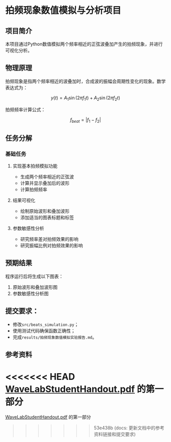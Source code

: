 # 拍频现象数值模拟与分析项目

## 项目简介
本项目通过Python数值模拟两个频率相近的正弦波叠加产生的拍频现象，并进行可视化分析。

## 物理原理
拍频现象是指两个频率相近的波叠加时，合成波的振幅会周期性变化的现象。数学表达式为：

$$
y(t) = A_1\sin(2\pi f_1 t) + A_2\sin(2\pi f_2 t)
$$

拍频频率计算公式：

$$f_{beat} = |f_1 - f_2|$$

## 任务分解
### 基础任务
1. 实现基本拍频模拟功能
   
   - 生成两个频率相近的正弦波
   - 计算并显示叠加后的波形
   - 计算拍频频率
2. 结果可视化
   
   - 绘制原始波形和叠加波形
   - 添加适当的图表标题和标签

1. 参数敏感性分析
   
   - 研究频率差对拍频效果的影响
   - 研究振幅比例对拍频效果的影响

## 预期结果
程序运行后将生成以下图表：

1. 原始波形和叠加波形图
2. 参数敏感性分析图

## 提交要求：

- 修改`src/beats_simulation.py`；
- 使用测试代码确保函数正确性；
- 完成`results/拍频现象数值模拟实验报告.md`。

## 参考资料
<<<<<<< HEAD
[WaveLabStudentHandout.pdf](../WaveLabStudentHandout.pdf) 的第一部分
=======
[WaveLabStudentHandout.pdf](../WaveLabStudentHandout.pdf) 的第一部分
>>>>>>> 53e438b (docs: 更新文档中的参考资料链接和提交要求)
